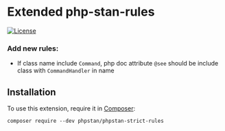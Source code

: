 # Extended php-stan-rules
[![License](https://poser.pugx.org/phpstan/phpstan-strict-rules/license)](https://packagist.org/packages/phpstan/phpstan-strict-rules)

### Add new rules:
 - If class name include `Command`, php doc attribute `@see` should be include class with `CommandHandler` in name


## Installation

To use this extension, require it in [Composer](https://getcomposer.org/):

```
composer require --dev phpstan/phpstan-strict-rules
```

